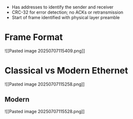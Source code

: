 - Has addresses to identify the sender and receiver
- CRC-32 for error detection; no ACKs or retransmission
- Start of frame identified with physical layer preamble
# Frame Format
![[Pasted image 20250707115409.png]]

# Classical vs Modern Ethernet
![[Pasted image 20250707115258.png]]
## Modern
![[Pasted image 20250707115528.png]]

